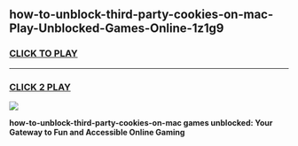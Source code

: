 
## how-to-unblock-third-party-cookies-on-mac-Play-Unblocked-Games-Online-1z1g9
<h3>
<a href="https://premium76.site?title=how-to-unblock-third-party-cookies-on-mac&ref=25A">CLICK TO PLAY</a></h3>
<hr>

<h3>
<a href="https://premium76.site?title=how-to-unblock-third-party-cookies-on-mac&ref=25A">CLICK 2 PLAY</a>
  
</h3>

<a href="https://premium76.site?title=how-to-unblock-third-party-cookies-on-mac&ref=25A"><img src="https://clearcache.store/games.png"></a>


**how-to-unblock-third-party-cookies-on-mac games unblocked: Your Gateway to Fun and Accessible Online Gaming**
